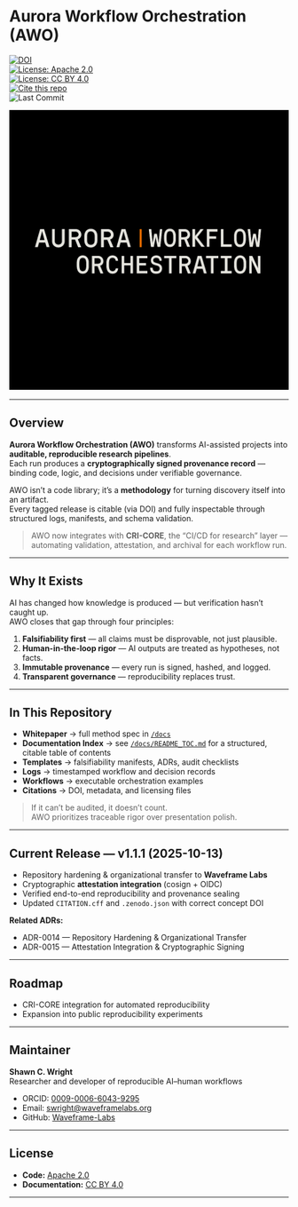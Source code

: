 # Aurora Workflow Orchestration (AWO)

[![DOI](https://zenodo.org/badge/1041786630.svg)](https://doi.org/10.5281/zenodo.17013612)  
[![License: Apache 2.0](https://img.shields.io/badge/License-Apache_2.0-blue.svg)](LICENSE)  
[![License: CC BY 4.0](https://img.shields.io/badge/License-CC_BY_4.0-lightgrey.svg)](LICENSE-CC-BY-4.0.md)  
[![Cite this repo](https://img.shields.io/badge/Cite-CITATION.cff-important.svg)](CITATION.cff)  
![Last Commit](https://img.shields.io/github/last-commit/Wright-Shawn/Aurora-Workflow-Orchestration/main)

![AURORA WORKFLOW ORCHESTRATION](figures/awo_banner_cri.PNG)

---

## Overview

**Aurora Workflow Orchestration (AWO)** transforms AI-assisted projects into **auditable, reproducible research pipelines**.  
Each run produces a **cryptographically signed provenance record** — binding code, logic, and decisions under verifiable governance.

AWO isn’t a code library; it’s a **methodology** for turning discovery itself into an artifact.  
Every tagged release is citable (via DOI) and fully inspectable through structured logs, manifests, and schema validation.

> AWO now integrates with **CRI-CORE**, the “CI/CD for research” layer — automating validation, attestation, and archival for each workflow run.

---

## Why It Exists

AI has changed how knowledge is produced — but verification hasn’t caught up.  
AWO closes that gap through four principles:

1. **Falsifiability first** — all claims must be disprovable, not just plausible.  
2. **Human-in-the-loop rigor** — AI outputs are treated as hypotheses, not facts.  
3. **Immutable provenance** — every run is signed, hashed, and logged.  
4. **Transparent governance** — reproducibility replaces trust.

---

## In This Repository

- **Whitepaper** → full method spec in [`/docs`](docs)  
- **Documentation Index** → see [`/docs/README_TOC.md`](docs/README_TOC.md) for a structured, citable table of contents  
- **Templates** → falsifiability manifests, ADRs, audit checklists  
- **Logs** → timestamped workflow and decision records  
- **Workflows** → executable orchestration examples  
- **Citations** → DOI, metadata, and licensing files  

> If it can’t be audited, it doesn’t count.  
> AWO prioritizes traceable rigor over presentation polish.  

---

## Current Release — v1.1.1 (2025-10-13)

- Repository hardening & organizational transfer to **Waveframe Labs**  
- Cryptographic **attestation integration** (cosign + OIDC)  
- Verified end-to-end reproducibility and provenance sealing  
- Updated `CITATION.cff` and `.zenodo.json` with correct concept DOI  

**Related ADRs:**  
- ADR-0014 — Repository Hardening & Organizational Transfer  
- ADR-0015 — Attestation Integration & Cryptographic Signing  

---

## Roadmap
  
- CRI-CORE integration for automated reproducibility  
- Expansion into public reproducibility experiments  

---

## Maintainer

**Shawn C. Wright**  
Researcher and developer of reproducible AI–human workflows  
- ORCID: [0009-0006-6043-9295](https://orcid.org/0009-0006-6043-9295)  
- Email: swright@waveframelabs.org  
- GitHub: [Waveframe-Labs](https://github.com/Waveframe-Labs)

---

## License

- **Code:** [Apache 2.0](LICENSE)  
- **Documentation:** [CC BY 4.0](LICENSE-CC-BY-4.0.md)

---
